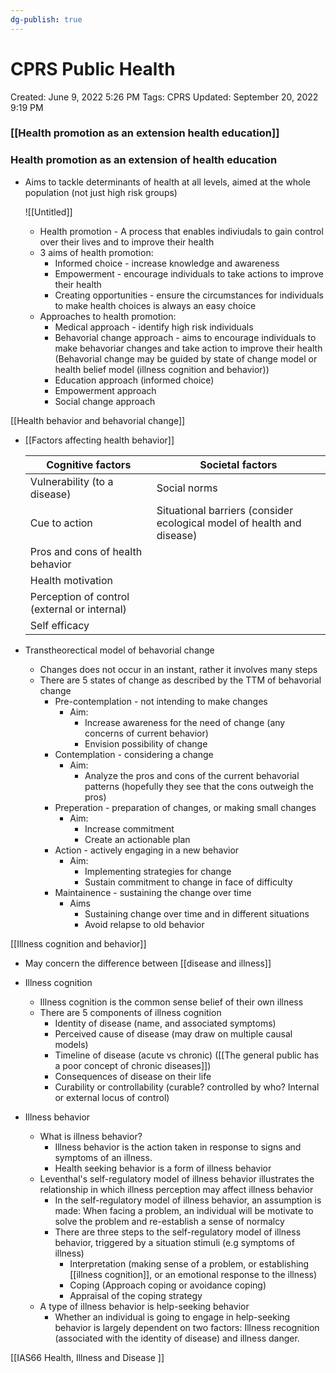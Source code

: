 ```yaml
---
dg-publish: true
---
```


# CPRS Public Health

Created: June 9, 2022 5:26 PM
Tags: CPRS
Updated: September 20, 2022 9:19 PM

### [[Health promotion as an extension health education]]

### Health promotion as an extension of health education

- Aims to tackle determinants of health at all levels, aimed at the whole population (not just high risk groups)
    
    ![[Untitled]]
    
    - Health promotion - A process that enables indiviudals to gain control over their lives and to improve their health
    - 3 aims of health promotion:
        - Informed choice - increase knowledge and awareness
        - Empowerment - encourage individuals to take actions to improve their health
        - Creating opportunities - ensure the circumstances for individuals to make health choices is always an easy choice
    - Approaches to health promotion:
        - Medical approach - identify high risk individuals
        - Behavorial change approach - aims to encourage individuals to make behavoriar changes and take action to improve their health (Behavorial change may be guided by state of change model or health belief model (illness cognition and behavior))
        - Education approach (informed choice)
        - Empowerment approach
        - Social change approach

[[Health behavior and behavorial change]] 

- [[Factors affecting health behavior]]
    
    
    | Cognitive factors | Societal factors |
    | --- | --- |
    | Vulnerability (to a disease) | Social norms |
    | Cue to action | Situational barriers (consider ecological model of health and disease) |
    | Pros and cons of health behavior |  |
    | Health motivation |  |
    | Perception of control (external or internal) |  |
    | Self efficacy |  |

- Transtheorectical model of behavorial change
    - Changes does not occur in an instant, rather it involves many steps
    - There are 5 states of change as described by the TTM of behavorial change
        - Pre-contemplation - not intending to make changes
            - Aim:
                - Increase awareness for the need of change (any concerns of current behavior)
                - Envision possibility of change
        - Contemplation - considering a change
            - Aim:
                - Analyze the pros and cons of the current behavorial patterns (hopefully they see that the cons outweigh the pros)
        - Preperation - preparation of changes, or making small changes
            - Aim:
                - Increase commitment
                - Create an actionable plan
        - Action - actively engaging in a new behavior
            - Aim:
                - Implementing strategies for change
                - Sustain commitment to change in face of difficulty
        - Maintainence - sustaining the change over time
            - Aims
                - Sustaining change over time and in different situations
                - Avoid relapse to old behavior

[[Illness cognition and behavior]] 

- May concern the difference between [[disease and illness]]

- Illness cognition
    - Illness cognition is the common sense belief of their own illness
    - There are 5 components of illness cognition
        - Identity of disease (name, and associated symptoms)
        - Perceived cause of disease (may draw on multiple causal models)
        - Timeline of disease (acute vs chronic) ([[The general public has a poor concept of chronic diseases]])
        - Consequences of disease on their life
        - Curability or controllability (curable? controlled by who? Internal or external locus of control)

- Illness behavior
    - What is illness behavior?
        - Illness behavior is the action taken in response to signs and symptoms of an illness.
        - Health seeking behavior is a form of illness behavior
    - Leventhal's self-regulatory model of illness behavior illustrates the relationship in which illness perception may affect illness behavior
        - In the self-regulatory model of illness behavior, an assumption is made: When facing a problem, an individual will be motivate to solve the problem and re-establish a sense of normalcy
        - There are three steps to the self-regulatory model of illness behavior, triggered by a situation stimuli (e.g symptoms of illness)
            - Interpretation (making sense of a problem, or establishing [[illness cognition]], or an emotional response to the illness)
            - Coping (Approach coping or avoidance coping)
            - Appraisal of the coping strategy
    - A type of illness behavior is help-seeking behavior
        - Whether an individual is going to engage in help-seeking behavior is largely dependent on two factors: Illness recognition (associated with the identity of disease) and illness danger.

[[IAS66  Health, Illness and Disease ]]
